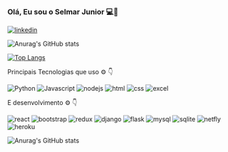 
### Olá, Eu sou o Selmar Junior 💻🤙
[![linkedin](https://img.shields.io/badge/LinkedIn-0077B5?style=for-the-badge&logo=linkedin&logoColor=white)](https://www.linkedin.com/in/selmar-da-silveira-goulart-junior-1114b3219/)


![Anurag's GitHub stats](https://github-readme-stats.vercel.app/api?username=selmargoulart08&show_icons=true&theme=chartreuse-dark)

[![Top Langs](https://github-readme-stats.vercel.app/api/top-langs/?username=selmargoulart08&layout=compact)](https://github.com/anuraghazra/github-readme-stats)

Principais Tecnologias que uso ⚙️ 👇

![Python](https://img.shields.io/badge/Python-14354C?style=for-the-badge&logo=python&logoColor=white)
![Javascript](https://img.shields.io/badge/JavaScript-F7DF1E?style=for-the-badge&logo=javascript&logoColor=black)
![nodejs](https://img.shields.io/badge/Node.js-43853D?style=for-the-badge&logo=node.js&logoColor=white)
![html](https://img.shields.io/badge/HTML5-E34F26?style=for-the-badge&logo=html5&logoColor=white)
![css](https://img.shields.io/badge/CSS-239120?&style=for-the-badge&logo=css3&logoColor=white)
![excel](https://img.shields.io/badge/Microsoft_Excel-217346?style=for-the-badge&logo=microsoft-excel&logoColor=white)

E desenvolvimento ⚙️ 👇

![react](https://img.shields.io/badge/React-20232A?style=for-the-badge&logo=react&logoColor=61DAFB)
![bootstrap](https://img.shields.io/badge/Bootstrap-563D7C?style=for-the-badge&logo=bootstrap&logoColor=white)
![redux](https://img.shields.io/badge/Redux-593D88?style=for-the-badge&logo=redux&logoColor=white)
![django](https://img.shields.io/badge/Django-092E20?style=for-the-badge&logo=django&logoColor=white)
![flask](https://img.shields.io/badge/Flask-000000?style=for-the-badge&logo=flask&logoColor=white)
![mysql](https://img.shields.io/badge/MySQL-00000F?style=for-the-badge&logo=mysql&logoColor=white)
![sqlite](https://img.shields.io/badge/SQLite-07405E?style=for-the-badge&logo=sqlite&logoColor=white)
![netfly](https://img.shields.io/badge/Netlify-00C7B7?style=for-the-badge&logo=netlify&logoColor=white)
![heroku](https://img.shields.io/badge/Heroku-430098?style=for-the-badge&logo=heroku&logoColor=white)






![Anurag's GitHub stats](https://github-readme-stats.vercel.app/api?username=selmargoulart08&show_icons=true&theme=chartreuse-dark)
